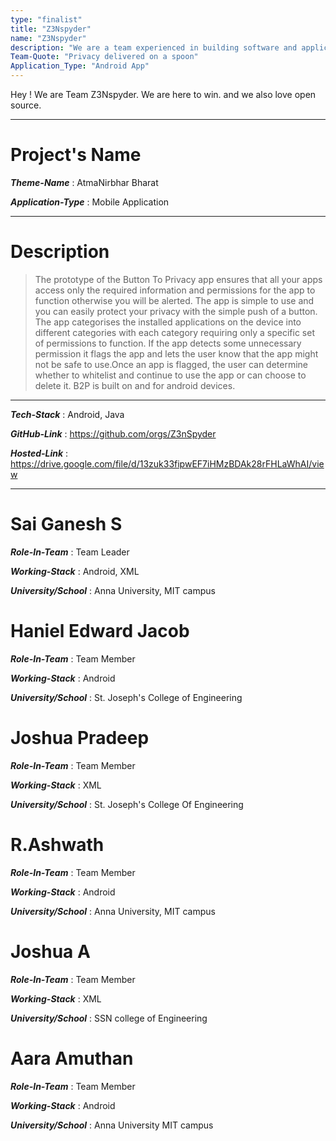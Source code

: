 ```yaml
---
type: "finalist"                   
title: "Z3Nspyder" 
name: "Z3Nspyder"
description: "We are a team experienced in building software and applications"
Team-Quote: "Privacy delivered on a spoon"
Application_Type: "Android App"
---
```


Hey ! We are Team Z3Nspyder. We are here to win. and we also love open source.

---

# Project's Name

_**Theme-Name**_ : AtmaNirbhar Bharat

_**Application-Type**_ : Mobile Application  

---

# Description

> The prototype of the Button To Privacy app ensures that all your apps access only the required information and permissions for the app to function otherwise you will be alerted. The app is simple to use and you can easily protect your privacy with the simple push of a button. The app categorises the installed applications on the device into different categories with each category requiring only a specific set of permissions to function. If the app detects some unnecessary permission it flags the app and lets the user know that the app might not be safe to use.Once an app is flagged, the user can determine whether to whitelist and continue to use the app or can choose to delete it. B2P is built on and for android devices. 


---

_**Tech-Stack**_  : Android, Java

_**GitHub-Link**_ : https://github.com/orgs/Z3nSpyder   

_**Hosted-Link**_ : https://drive.google.com/file/d/13zuk33fipwEF7iHMzBDAk28rFHLaWhAI/view


---


# Sai Ganesh S

_**Role-In-Team**_  : Team Leader

_**Working-Stack**_ : Android, XML

_**University/School**_ : Anna University, MIT campus


# Haniel Edward Jacob

_**Role-In-Team**_  : Team Member

_**Working-Stack**_ : Android

_**University/School**_ : St. Joseph's College of Engineering



# Joshua Pradeep

_**Role-In-Team**_  : Team Member

_**Working-Stack**_ : XML

_**University/School**_ : St. Joseph's College Of Engineering



# R.Ashwath

_**Role-In-Team**_  : Team Member

_**Working-Stack**_ : Android

_**University/School**_ : Anna University, MIT campus



# Joshua A

_**Role-In-Team**_  : Team Member

_**Working-Stack**_ : XML

_**University/School**_ : SSN college of Engineering



# Aara Amuthan

_**Role-In-Team**_  : Team Member

_**Working-Stack**_ : Android

_**University/School**_ : Anna University MIT campus



